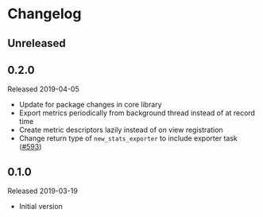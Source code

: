 # Changelog

## Unreleased

## 0.2.0
Released 2019-04-05

- Update for package changes in core library
- Export metrics periodically from background thread instead of at record time
- Create metric descriptors lazily instead of on view registration
- Change return type of `new_stats_exporter` to include exporter task
  ([#593](https://github.com/census-instrumentation/opencensus-python/pull/593))

## 0.1.0
Released 2019-03-19

- Initial version

